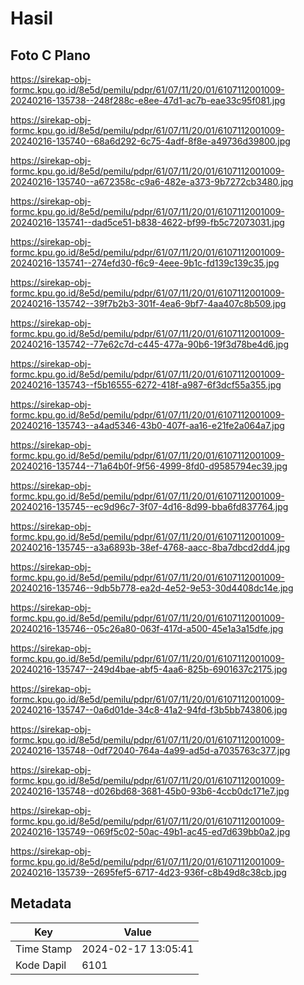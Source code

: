 # Hasil

## Foto C Plano

https://sirekap-obj-formc.kpu.go.id/8e5d/pemilu/pdpr/61/07/11/20/01/6107112001009-20240216-135738--248f288c-e8ee-47d1-ac7b-eae33c95f081.jpg

https://sirekap-obj-formc.kpu.go.id/8e5d/pemilu/pdpr/61/07/11/20/01/6107112001009-20240216-135740--68a6d292-6c75-4adf-8f8e-a49736d39800.jpg

https://sirekap-obj-formc.kpu.go.id/8e5d/pemilu/pdpr/61/07/11/20/01/6107112001009-20240216-135740--a672358c-c9a6-482e-a373-9b7272cb3480.jpg

https://sirekap-obj-formc.kpu.go.id/8e5d/pemilu/pdpr/61/07/11/20/01/6107112001009-20240216-135741--dad5ce51-b838-4622-bf99-fb5c72073031.jpg

https://sirekap-obj-formc.kpu.go.id/8e5d/pemilu/pdpr/61/07/11/20/01/6107112001009-20240216-135741--274efd30-f6c9-4eee-9b1c-fd139c139c35.jpg

https://sirekap-obj-formc.kpu.go.id/8e5d/pemilu/pdpr/61/07/11/20/01/6107112001009-20240216-135742--39f7b2b3-301f-4ea6-9bf7-4aa407c8b509.jpg

https://sirekap-obj-formc.kpu.go.id/8e5d/pemilu/pdpr/61/07/11/20/01/6107112001009-20240216-135742--77e62c7d-c445-477a-90b6-19f3d78be4d6.jpg

https://sirekap-obj-formc.kpu.go.id/8e5d/pemilu/pdpr/61/07/11/20/01/6107112001009-20240216-135743--f5b16555-6272-418f-a987-6f3dcf55a355.jpg

https://sirekap-obj-formc.kpu.go.id/8e5d/pemilu/pdpr/61/07/11/20/01/6107112001009-20240216-135743--a4ad5346-43b0-407f-aa16-e21fe2a064a7.jpg

https://sirekap-obj-formc.kpu.go.id/8e5d/pemilu/pdpr/61/07/11/20/01/6107112001009-20240216-135744--71a64b0f-9f56-4999-8fd0-d9585794ec39.jpg

https://sirekap-obj-formc.kpu.go.id/8e5d/pemilu/pdpr/61/07/11/20/01/6107112001009-20240216-135745--ec9d96c7-3f07-4d16-8d99-bba6fd837764.jpg

https://sirekap-obj-formc.kpu.go.id/8e5d/pemilu/pdpr/61/07/11/20/01/6107112001009-20240216-135745--a3a6893b-38ef-4768-aacc-8ba7dbcd2dd4.jpg

https://sirekap-obj-formc.kpu.go.id/8e5d/pemilu/pdpr/61/07/11/20/01/6107112001009-20240216-135746--9db5b778-ea2d-4e52-9e53-30d4408dc14e.jpg

https://sirekap-obj-formc.kpu.go.id/8e5d/pemilu/pdpr/61/07/11/20/01/6107112001009-20240216-135746--05c26a80-063f-417d-a500-45e1a3a15dfe.jpg

https://sirekap-obj-formc.kpu.go.id/8e5d/pemilu/pdpr/61/07/11/20/01/6107112001009-20240216-135747--249d4bae-abf5-4aa6-825b-6901637c2175.jpg

https://sirekap-obj-formc.kpu.go.id/8e5d/pemilu/pdpr/61/07/11/20/01/6107112001009-20240216-135747--0a6d01de-34c8-41a2-94fd-f3b5bb743806.jpg

https://sirekap-obj-formc.kpu.go.id/8e5d/pemilu/pdpr/61/07/11/20/01/6107112001009-20240216-135748--0df72040-764a-4a99-ad5d-a7035763c377.jpg

https://sirekap-obj-formc.kpu.go.id/8e5d/pemilu/pdpr/61/07/11/20/01/6107112001009-20240216-135748--d026bd68-3681-45b0-93b6-4ccb0dc171e7.jpg

https://sirekap-obj-formc.kpu.go.id/8e5d/pemilu/pdpr/61/07/11/20/01/6107112001009-20240216-135749--069f5c02-50ac-49b1-ac45-ed7d639bb0a2.jpg

https://sirekap-obj-formc.kpu.go.id/8e5d/pemilu/pdpr/61/07/11/20/01/6107112001009-20240216-135739--2695fef5-6717-4d23-936f-c8b49d8c38cb.jpg


## Metadata

| Key        | Value               |
| ---------- | ------------------- |
| Time Stamp | 2024-02-17 13:05:41 |
| Kode Dapil | 6101                |



